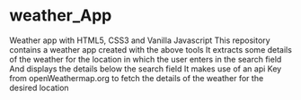 # weather_App
Weather app with HTML5, CSS3 and Vanilla Javascript
This repository contains a weather app created with the above tools
It extracts some details of the weather for the location in which the user enters in the search field
And displays the details below the search field
It makes use of an api Key from openWeathermap.org to fetch the details of the weather for the desired location

